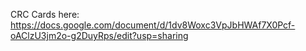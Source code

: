 CRC Cards here: 
https://docs.google.com/document/d/1dv8Woxc3VpJbHWAf7X0Pcf-oAClzU3jm2o-g2DuyRps/edit?usp=sharing







